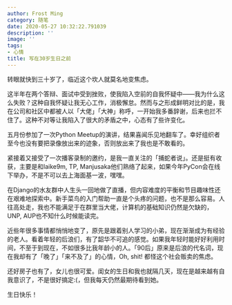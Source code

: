 ```yaml
---
author: Frost Ming
category: 随笔
date: 2020-05-27 10:32:22.791039
description: ''
image: ''
tags:
- 心情
title: 写在30岁生日之前
---
```


转眼就快到三十岁了，临近这个坎人就莫名地变焦虑。

<!--more-->

这半年在两个答辩、面试中受到挫败，使我陷入空前的自我怀疑中——我为什么这么失败？这种自我怀疑让我无心工作，消极懈怠。然而与之形成鲜明对比的是，我在公司和社区中都被人以「大佬」「大神」称呼，一开始我多番辞谢，后来也拦不住了。这种不对等让我陷入了很大的矛盾之中，心态有了些许变化。

五月份参加了一次Python Meetup的演讲，结果喜闻乐见地翻车了。幸好组织者至今也没有要把录像放出来的迹象，否则放出来了我也是不敢看的。

紧接着又接受了一次播客录制的邀约，是我一直关注的「捕蛇者说」。还是挺有收获，主要是和laike9m, TP, Manjusaka他们熟络了起来，如果今年PyCon会在线下举办，不是不可以去上海面基一波，嘿嘿。

在Django的水友群中人生头一回地做了直播，但内容难度的平衡和节目趣味性还在艰难地探索中。新手菜鸟的入门帮助一直是个头疼的问题，也不是那么容易。人往高处走，我也不能满足于在群里当大佬，计算机的基础知识仍然是欠缺的，UNP, AUP也不知什么时候能读完。

近些年很多事情都悄悄地变了，原先是跟着别人学习的小弟，现在渐渐成为有经验的老人。看着年轻的后浪们，有了韶华不可追的感觉。如果我年轻时能好好利用时间，不至于到现在，不如很多比我年龄小的人。「90后」原来是后浪的代名词，现在我却有了「晚了」「来不及了」的心情，Oh, shit! 都怪这个社会贩卖的焦虑。

还好房子也有了，女儿也很可爱。闺女的生日和我也就隔几天，现在是越来越有自我意识了，不是很好搞定:(，但我每天仍然最期待看到她。

生日快乐！